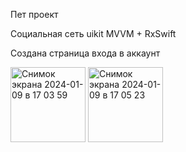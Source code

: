 Пет проект

Социальная сеть
uikit MVVM + RxSwift

Создана страница входа в аккаунт

<img width="120" alt="Снимок экрана 2024-01-09 в 17 03 59" src="https://github.com/3Vvvprog/GrassPetProject/assets/90412842/f88cdb68-7940-4cf2-a89b-8bc821354bac">
<img width="120" alt="Снимок экрана 2024-01-09 в 17 05 23" src="https://github.com/3Vvvprog/GrassPetProject/assets/90412842/0c90b239-b72b-43fd-acb2-c1909216d574">
